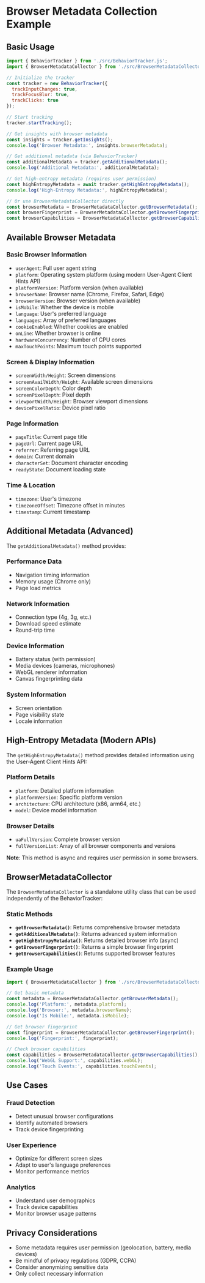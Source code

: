 # Browser Metadata Collection Example

## Basic Usage

```javascript
import { BehaviorTracker } from './src/BehaviorTracker.js';
import { BrowserMetadataCollector } from './src/BrowserMetadataCollector.js';

// Initialize the tracker
const tracker = new BehaviorTracker({
  trackInputChanges: true,
  trackFocusBlur: true,
  trackClicks: true
});

// Start tracking
tracker.startTracking();

// Get insights with browser metadata
const insights = tracker.getInsights();
console.log('Browser Metadata:', insights.browserMetadata);

// Get additional metadata (via BehaviorTracker)
const additionalMetadata = tracker.getAdditionalMetadata();
console.log('Additional Metadata:', additionalMetadata);

// Get high-entropy metadata (requires user permission)
const highEntropyMetadata = await tracker.getHighEntropyMetadata();
console.log('High-Entropy Metadata:', highEntropyMetadata);

// Or use BrowserMetadataCollector directly
const browserMetadata = BrowserMetadataCollector.getBrowserMetadata();
const browserFingerprint = BrowserMetadataCollector.getBrowserFingerprint();
const browserCapabilities = BrowserMetadataCollector.getBrowserCapabilities();
```

## Available Browser Metadata

### Basic Browser Information
- `userAgent`: Full user agent string
- `platform`: Operating system platform (using modern User-Agent Client Hints API)
- `platformVersion`: Platform version (when available)
- `browserName`: Browser name (Chrome, Firefox, Safari, Edge)
- `browserVersion`: Browser version (when available)
- `isMobile`: Whether the device is mobile
- `language`: User's preferred language
- `languages`: Array of preferred languages
- `cookieEnabled`: Whether cookies are enabled
- `onLine`: Whether browser is online
- `hardwareConcurrency`: Number of CPU cores
- `maxTouchPoints`: Maximum touch points supported

### Screen & Display Information
- `screenWidth/Height`: Screen dimensions
- `screenAvailWidth/Height`: Available screen dimensions
- `screenColorDepth`: Color depth
- `screenPixelDepth`: Pixel depth
- `viewportWidth/Height`: Browser viewport dimensions
- `devicePixelRatio`: Device pixel ratio

### Page Information
- `pageTitle`: Current page title
- `pageUrl`: Current page URL
- `referrer`: Referring page URL
- `domain`: Current domain
- `characterSet`: Document character encoding
- `readyState`: Document loading state

### Time & Location
- `timezone`: User's timezone
- `timezoneOffset`: Timezone offset in minutes
- `timestamp`: Current timestamp

## Additional Metadata (Advanced)

The `getAdditionalMetadata()` method provides:

### Performance Data
- Navigation timing information
- Memory usage (Chrome only)
- Page load metrics

### Network Information
- Connection type (4g, 3g, etc.)
- Download speed estimate
- Round-trip time

### Device Information
- Battery status (with permission)
- Media devices (cameras, microphones)
- WebGL renderer information
- Canvas fingerprinting data

### System Information
- Screen orientation
- Page visibility state
- Locale information

## High-Entropy Metadata (Modern APIs)

The `getHighEntropyMetadata()` method provides detailed information using the User-Agent Client Hints API:

### Platform Details
- `platform`: Detailed platform information
- `platformVersion`: Specific platform version
- `architecture`: CPU architecture (x86, arm64, etc.)
- `model`: Device model information

### Browser Details
- `uaFullVersion`: Complete browser version
- `fullVersionList`: Array of all browser components and versions

**Note**: This method is async and requires user permission in some browsers.

## BrowserMetadataCollector

The `BrowserMetadataCollector` is a standalone utility class that can be used independently of the BehaviorTracker:

### Static Methods

- **`getBrowserMetadata()`**: Returns comprehensive browser metadata
- **`getAdditionalMetadata()`**: Returns advanced system information
- **`getHighEntropyMetadata()`**: Returns detailed browser info (async)
- **`getBrowserFingerprint()`**: Returns a simple browser fingerprint
- **`getBrowserCapabilities()`**: Returns supported browser features

### Example Usage

```javascript
import { BrowserMetadataCollector } from './src/BrowserMetadataCollector.js';

// Get basic metadata
const metadata = BrowserMetadataCollector.getBrowserMetadata();
console.log('Platform:', metadata.platform);
console.log('Browser:', metadata.browserName);
console.log('Is Mobile:', metadata.isMobile);

// Get browser fingerprint
const fingerprint = BrowserMetadataCollector.getBrowserFingerprint();
console.log('Fingerprint:', fingerprint);

// Check browser capabilities
const capabilities = BrowserMetadataCollector.getBrowserCapabilities();
console.log('WebGL Support:', capabilities.webGL);
console.log('Touch Events:', capabilities.touchEvents);
```

## Use Cases

### Fraud Detection
- Detect unusual browser configurations
- Identify automated browsers
- Track device fingerprinting

### User Experience
- Optimize for different screen sizes
- Adapt to user's language preferences
- Monitor performance metrics

### Analytics
- Understand user demographics
- Track device capabilities
- Monitor browser usage patterns

## Privacy Considerations

- Some metadata requires user permission (geolocation, battery, media devices)
- Be mindful of privacy regulations (GDPR, CCPA)
- Consider anonymizing sensitive data
- Only collect necessary information
